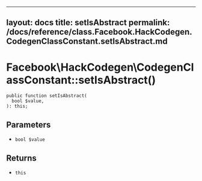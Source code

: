 
***

layout: docs
title: setIsAbstract
permalink: /docs/reference/class.Facebook.HackCodegen.CodegenClassConstant.setIsAbstract.md
---







# Facebook\\HackCodegen\\CodegenClassConstant::setIsAbstract()




``` Hack
public function setIsAbstract(
  bool $value,
): this;
```




## Parameters




+ ` bool $value `




## Returns




* ` this `